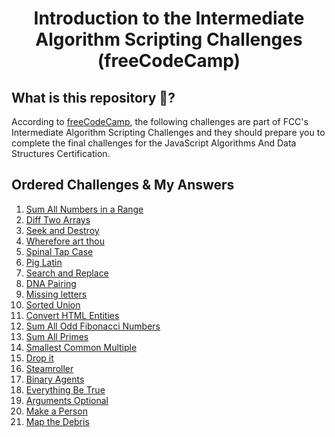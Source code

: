 <h1 align="center">
Introduction to the Intermediate Algorithm Scripting Challenges (freeCodeCamp)
</h1>
<h2>
What is this repository 🤔?
</h2>

According to [freeCodeCamp](https://www.freecodecamp.org/), the following challenges are part of FCC's Intermediate Algorithm Scripting Challenges and they should prepare you to complete the final challenges for the JavaScript Algorithms And Data Structures Certification.

<h2>
Ordered Challenges & My Answers
</h2>

1. [Sum All Numbers in a Range](https://github.com/Davigl/intermediate-algorithm-scripting-js/blob/master/sum-all-numbers-in-a-range.js)
2. [Diff Two Arrays](https://github.com/Davigl/intermediate-algorithm-scripting-js/blob/master/diff-two-arrays.js)
3. [Seek and Destroy](https://github.com/Davigl/intermediate-algorithm-scripting-js/blob/master/seek-and-destroy.js)
4. [Wherefore art thou](https://github.com/Davigl/intermediate-algorithm-scripting-js/blob/master/wherefore-art-thou.js)
5. [Spinal Tap Case](https://github.com/Davigl/intermediate-algorithm-scripting-js/blob/master/spinal-tap-case.js)
6. [Pig Latin](https://github.com/Davigl/intermediate-algorithm-scripting-js/blob/master/pig-latin.js)
7. [Search and Replace](https://github.com/Davigl/intermediate-algorithm-scripting-js/blob/master/search-and-replace.js)
8. [DNA Pairing](https://github.com/Davigl/intermediate-algorithm-scripting-js/blob/master/dna-pairing.js)
9. [Missing letters](https://github.com/Davigl/intermediate-algorithm-scripting-js/blob/master/missing-letters.js)
10. [Sorted Union](https://github.com/Davigl/intermediate-algorithm-scripting-js/blob/master/sorted-union.js)
11. [Convert HTML Entities](https://github.com/Davigl/intermediate-algorithm-scripting-js/blob/master/convert-html-entities.js)
12. [Sum All Odd Fibonacci Numbers](https://github.com/Davigl/intermediate-algorithm-scripting-js/blob/master/sum-all-odd-fibonacci-numbers.js)
13. [Sum All Primes](https://github.com/Davigl/intermediate-algorithm-scripting-js/blob/master/sum-all-primes.js)
14. [Smallest Common Multiple](https://github.com/Davigl/intermediate-algorithm-scripting-js/blob/master/smallest-common-multiple.js)
15. [Drop it](https://github.com/Davigl/intermediate-algorithm-scripting-js/blob/master/drop-it.js)
16. [Steamroller](https://github.com/Davigl/intermediate-algorithm-scripting-js/blob/master/steamroller.js)
17. [Binary Agents](https://github.com/Davigl/intermediate-algorithm-scripting-js/blob/master/binary-agents.js)
18. [Everything Be True](https://github.com/Davigl/intermediate-algorithm-scripting-js/blob/master/everything-be-true.js)
19. [Arguments Optional](https://github.com/Davigl/intermediate-algorithm-scripting-js/blob/master/arguments-optional.js)
20. [Make a Person](https://github.com/Davigl/intermediate-algorithm-scripting-js/blob/master/make-a-person.js)
21. [Map the Debris](https://github.com/Davigl/intermediate-algorithm-scripting-js/blob/master/map-the-debris.js)
